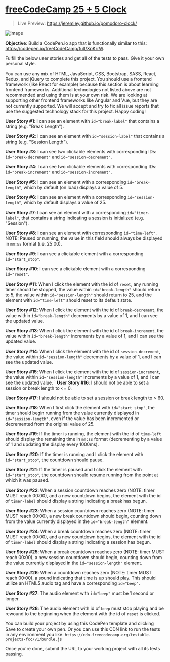 # [freeCodeCamp 25 + 5 Clock](https://www.freecodecamp.org/learn/front-end-development-libraries/front-end-development-libraries-projects/build-a-25--5-clock)

> Live Preview: <https://jeremiey.github.io/pomodoro-clock/>

![image](https://user-images.githubusercontent.com/87664239/155555101-d24fb8ae-ddc5-4295-830a-7c6a9e4dc549.png)

**Objective**: Build a CodePen.io app that is functionally similar to this: <https://codepen.io/freeCodeCamp/full/XpKrrW>.

Fulfill the below user stories and get all of the tests to pass. Give it your own personal style.

You can use any mix of HTML, JavaScript, CSS, Bootstrap, SASS, React, Redux, and jQuery to complete this project. You should use a frontend framework (like React for example) because this section is about learning frontend frameworks. Additional technologies not listed above are not recommended and using them is at your own risk. We are looking at supporting other frontend frameworks like Angular and Vue, but they are not currently supported. We will accept and try to fix all issue reports that use the suggested technology stack for this project. Happy coding!

**User Story #1**: I can see an element with `id="break-label"` that contains a string (e.g. "Break Length").

**User Story #2**: I can see an element with `id="session-label"` that contains a string (e.g. "Session Length").

**User Story #3**: I can see two clickable elements with corresponding IDs: `id="break-decrement"` and `id="session-decrement"`.

**User Story #4**: I can see two clickable elements with corresponding IDs: `id="break-increment"` and `id="session-increment"`.

**User Story #5**: I can see an element with a corresponding `id="break-length"`, which by default (on load) displays a value of 5.

**User Story #6**: I can see an element with a corresponding `id="session-length"`, which by default displays a value of 25.

**User Story #7**: I can see an element with a corresponding `id="timer-label"`, that contains a string indicating a session is initialized (e.g. "Session").

**User Story #8**: I can see an element with corresponding `id="time-left"`. NOTE: Paused or running, the value in this field should always be displayed in `mm:ss` format (i.e. 25:00).

**User Story #9**: I can see a clickable element with a corresponding `id="start_stop"`.

**User Story #10**: I can see a clickable element with a corresponding `id="reset"`.

**User Story #11**: When I click the element with the id of `reset`, any running timer should be stopped, the value within `id="break-length"` should return to 5, the value within `id="session-length"` should return to 25, and the element with `id="time-left"` should reset to its default state.

**User Story #12**: When I click the element with the id of `break-decrement`, the value within `id="break-length"` decrements by a value of 1, and I can see the updated value.

**User Story #13**: When I click the element with the id of `break-increment`, the value within `id="break-length"` increments by a value of 1, and I can see the updated value.

**User Story #14**: When I click the element with the id of `session-decrement`, the value within `id="session-length"` decrements by a value of 1, and I can see the updated value.

**User Story #15**: When I click the element with the id of `session-increment`, the value within `id="session-length"` increments by a value of 1, and I can see the updated value.
`
**User Story #16**: I should not be able to set a session or break length to <= 0.

**User Story #17**: I should not be able to set a session or break length to > 60.

**User Story #18**: When I first click the element with `id="start_stop"`, the timer should begin running from the value currently displayed in `id="session-length"`, even if the value has been incremented or decremented from the original value of 25.

**User Story #19**: If the timer is running, the element with the id of `time-left` should display the remaining time in `mm:ss` format (decrementing by a value of 1 and updating the display every 1000ms).

**User Story #20**: If the timer is running and I click the element with `id="start_stop"`, the countdown should pause.

**User Story #21**: If the timer is paused and I click the element with `id="start_stop"`, the countdown should resume running from the point at which it was paused.

**User Story #22**: When a session countdown reaches zero (NOTE: timer MUST reach 00:00), and a new countdown begins, the element with the id of `timer-label` should display a string indicating a break has begun.

**User Story #23**: When a session countdown reaches zero (NOTE: timer MUST reach 00:00), a new break countdown should begin, counting down from the value currently displayed in the `id="break-length"` element.

**User Story #24**: When a break countdown reaches zero (NOTE: timer MUST reach 00:00), and a new countdown begins, the element with the id of `timer-label` should display a string indicating a session has begun.

**User Story #25**: When a break countdown reaches zero (NOTE: timer MUST reach 00:00), a new session countdown should begin, counting down from the value currently displayed in the `id="session-length"` element.

**User Story #26**: When a countdown reaches zero (NOTE: timer MUST reach 00:00), a sound indicating that time is up should play. This should utilize an HTML5 audio tag and have a corresponding `id="beep"`.

**User Story #27**: The audio element with `id="beep"` must be 1 second or longer.

**User Story #28**: The audio element with id of `beep` must stop playing and be rewound to the beginning when the element with the id of `reset` is clicked.

You can build your project by using this CodePen template and clicking Save to create your own pen. Or you can use this CDN link to run the tests in any environment you like: `https://cdn.freecodecamp.org/testable-projects-fcc/v1/bundle.js`

Once you're done, submit the URL to your working project with all its tests passing.
